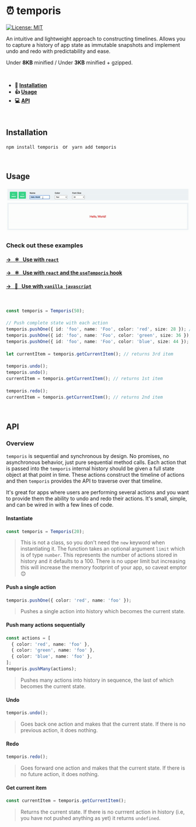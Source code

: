 # ⏰ temporis 

[![License: MIT](https://img.shields.io/badge/License-MIT-yellow.svg)](https://opensource.org/licenses/MIT) 

An intuitive and lightweight approach to constructing timelines. Allows you to capture a history of app state as immutable snapshots and implement undo and redo with predictability and ease. 

Under **8KB** minified / Under **3KB** minified + gzipped.

<br />

- **💾 [Installation](#Installation)**
- **👍 [Usage](#Usage)**
- **💻 [API](#API)**


<br />

## Installation
`npm install temporis` &nbsp; or &nbsp; `yarn add temporis`

<br />

## Usage

![alt text](https://github.com/kevinnayar/temporis/blob/master/src/assets/undo-redo.gif?raw=true)

### Check out these examples

#### [&rarr; &nbsp; ⚛️ &nbsp; Use with `react`](https://github.com/kevinnayar/temporis/blob/master/src/examples/example-with-react.tsx)

#### [&rarr; &nbsp; ⚛️ &nbsp; Use with `react` and the `useTemporis` hook](https://github.com/kevinnayar/temporis/blob/master/src/examples/example-with-react-hooks.tsx)

#### [&rarr; &nbsp; 🍦 &nbsp; Use with `vanilla javascript`](https://github.com/kevinnayar/temporis/blob/master/src/examples/example-with-vanilla-js.js)

<br />


```ts
const temporis = Temporis(50);

// Push complete state with each action
temporis.pushOne({ id: 'foo', name: 'Foo', color: 'red', size: 28 }); // 1st
temporis.pushOne({ id: 'foo', name: 'Foo', color: 'green', size: 36 }); // 2nd
temporis.pushOne({ id: 'foo', name: 'Foo', color: 'blue', size: 44 }); // 3rd

let currentItem = temporis.getCurrentItem(); // returns 3rd item

temporis.undo();
temporis.undo();
currentItem = temporis.getCurrentItem(); // returns 1st item

temporis.redo();
currentItem = temporis.getCurrentItem(); // returns 2nd item
```


<br />

## API

### Overview

`temporis` is sequential and synchronous by design. No promises, no asynchronous behavior, just pure sequential method calls. Each action that is passed into the `temporis` internal history should be given a full state object at that point in time. These actions construct the timeline of actions and then `temporis` provides the API to traverse over that timeline.

It's great for apps where users are performing several actions and you want to provide them the ability to undo and redo their actions. It's small, simple, and can be wired in with a few lines of code.

#### Instantiate
```ts
const temporis = Temporis(20);
```
> This is not a class, so you don't need the `new` keyword when instantiating it. The function takes an optional argument `limit` which is of type `number`. This represents the number of actions stored in history and it defaults to a 100. There is no upper limit but increasing this will increase the memory footprint of your app, so caveat emptor 😊

#### Push a single action
```ts
temporis.pushOne({ color: 'red', name: 'foo' });
```
> Pushes a single action into history which becomes the current state.

#### Push many actions sequentially
```ts
const actions = [
  { color: 'red', name: 'foo' },
  { color: 'green', name: 'foo' },
  { color: 'blue', name: 'foo' },
];
temporis.pushMany(actions);
```
> Pushes many actions into history in sequence, the last of which becomes the current state.

#### Undo
```ts
temporis.undo();
```
> Goes back one action and makes that the current state. If there is no previous action, it does nothing.

#### Redo
```ts
temporis.redo();
```
> Goes forward one action and makes that the current state. If there is no future action, it does nothing.

#### Get current item 
```ts
const currentItem = temporis.getCurrentItem();
```
> Returns the current state. If there is no currrent action in history (i.e, you have not pushed anything as yet) it returns `undefined`.


<br />


